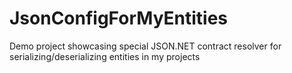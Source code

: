 # JsonConfigForMyEntities
Demo project showcasing special JSON.NET contract resolver for serializing/deserializing entities in my projects
